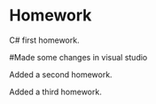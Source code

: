 ﻿# Homework
C# first homework.

#Made some changes in visual studio

Added a second homework.

Added a third homework.
